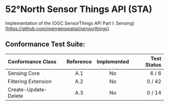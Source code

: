 # 52°North Sensor Things API (STA)

Implementation of the (OGC SensorThings API Part I: Sensing)[https://github.com/opengeospatial/sensorthings].

## Conformance Test Suite:

| Conformance Class                     | Reference | Implemented |Test Status |
|:--------------------------------------|:---------:|:-----------:|-----------:|
| Sensing Core                          | A.1       | No         |   6 /  6   |
| Filtering Extension                   | A.2       | No         |  0 / 42   |
| Create-Update-Delete                  | A.3       | No         |  0 / 14   |